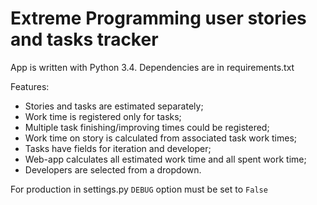 Extreme Programming user stories and tasks tracker
=========

App is written with Python 3.4. Dependencies are in requirements.txt

Features:
-   Stories and tasks are estimated separately;
-   Work time is registered only for tasks;
-   Multiple task finishing/improving times could be registered;
-   Work time on story is calculated from associated task work times;
-   Tasks have fields for iteration and developer;
-   Web-app calculates all estimated work time and all spent work time;
-   Developers are selected from a dropdown.

For production in settings.py `DEBUG` option must be set to `False`